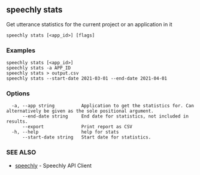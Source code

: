 ## speechly stats

Get utterance statistics for the current project or an application in it

```
speechly stats [<app_id>] [flags]
```

### Examples

```
speechly stats [<app_id>]
speechly stats -a APP_ID
speechly stats > output.csv
speechly stats --start-date 2021-03-01 --end-date 2021-04-01
```

### Options

```
  -a, --app string          Application to get the statistics for. Can alternatively be given as the sole positional argument.
      --end-date string     End date for statistics, not included in results.
      --export              Print report as CSV
  -h, --help                help for stats
      --start-date string   Start date for statistics.
```

### SEE ALSO

* [speechly](speechly.md)	 - Speechly API Client


